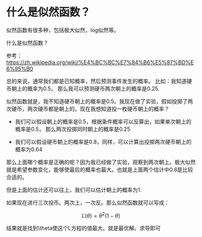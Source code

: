 # 什么是似然函数？

似然函数有很多种，包括极大似然，log似然等。

什么是似然函数？

参考：https://zh.wikipedia.org/wiki/%E4%BC%BC%E7%84%B6%E5%87%BD%E6%95%B0

总的来说，通常我们都是已知概率，然后预测事件发生的概率。
比如：我知道硬币朝上的概率为0.5， 那么我可以预测硬币两次朝上的概率是0.25.

似然函数就是，我不知道硬币朝上的概率是0.5。我现在做了实验，假如投掷了两次硬币，两次硬币都是朝上的。现在我想知道投一枚硬币朝上的概率？

- 我们可以假设朝上的概率是0.5，根据条件概率可以反算出，如果单次朝上的概率是0.5， 那么两次投掷同时朝上的概率是0.25

- 我们可以假设硬币朝上的概率是0.8，同样，可以计算出投掷两次硬币朝上的概率为0.64

那么上面哪个概率是正确的呢？因为我已经做了实验，观察到两次朝上。极大似然就是希望参数变化，能够使最后的概率也最大。也就是上面两个估计中0.8是比较合适的。

但是上面的估计还可以往上，我们可以估计朝上的概率为1.

如果现在进行三次投币。两次上，一次反。那么似然函数就可以写成：

$$
L(\theta)=\theta^2(1-\theta)
$$

结果就是找到\theta使这个L方程的值最大。就是最优解。求导即可
